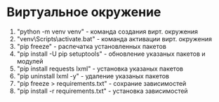 # Виртуальное окружение

1. "python -m venv venv" - команда создания вирт. окружения
2. "venv\Scripts\activate.bat" - команда активации вирт. окружения
3. "pip freeze" - распечатка установленных пакетов
4. "pip install -U pip setuptools" - обновление указаных пакетов и модулей
5. "pip install requests lxml" - установка указаных пакетов
6. "pip uninstall lxml -y" - удаление указаных пакетов
7. "pip freeze > requirements.txt" - сохрание зависимостей
8. "pip install -r requirements.txt" - установка зависимостей